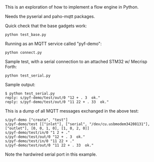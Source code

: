 This is an exploration of how to implement a flow engine in Python.

Needs the pyserial and paho-mqtt packages.

Quick check that the base gadgets work:

    python test_base.py

Running as an MQTT service called "pyf-demo":

    python connect.py

Sample test, with a serial connection to an attached STM32 w/ Mecrisp Forth:

    python test_serial.py

Sample output:

    $ python test_serial.py
    reply: s/pyf-demo/test/out/0 "12 + . 3  ok."
    reply: s/pyf-demo/test/out/0 "11 22 + . 33  ok."

This is a dump of all MQTT messages exchanged in the above test:

    s/pyf-demo ["create", "test"]
    s/pyf-demo/test [["inlet"], ["serial", "/dev/cu.usbmodem34208131"], ["outlet"], [0, 0, 1, 0], [1, 0, 2, 0]]
    s/pyf-demo/test/in/0 "1 2 + ."
    s/pyf-demo/test/out/0 "12 + . 3  ok."
    s/pyf-demo/test/in/0 "11 22 + ."
    s/pyf-demo/test/out/0 "11 22 + . 33  ok."

Note the hardwired serial port in this example.
